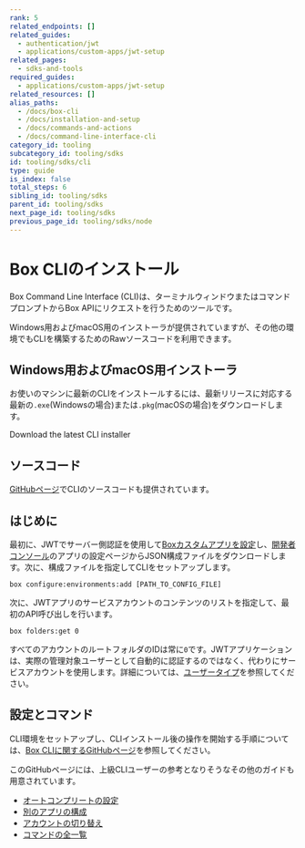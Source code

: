 ```yaml
---
rank: 5
related_endpoints: []
related_guides:
  - authentication/jwt
  - applications/custom-apps/jwt-setup
related_pages:
  - sdks-and-tools
required_guides:
  - applications/custom-apps/jwt-setup
related_resources: []
alias_paths:
  - /docs/box-cli
  - /docs/installation-and-setup
  - /docs/commands-and-actions
  - /docs/command-line-interface-cli
category_id: tooling
subcategory_id: tooling/sdks
id: tooling/sdks/cli
type: guide
is_index: false
total_steps: 6
sibling_id: tooling/sdks
parent_id: tooling/sdks
next_page_id: tooling/sdks
previous_page_id: tooling/sdks/node
---
```

# Box CLIのインストール

Box Command Line Interface (CLI)は、ターミナルウィンドウまたはコマンドプロンプトからBox APIにリクエストを行うためのツールです。

Windows用およびmacOS用のインストーラが提供されていますが、その他の環境でもCLIを構築するためのRawソースコードを利用できます。

## Windows用およびmacOS用インストーラ 

お使いのマシンに最新のCLIをインストールするには、最新リリースに対応する最新の`.exe`(Windowsの場合)または`.pkg`(macOSの場合)をダウンロードします。

<CTA to="https://github.com/box/boxcli/releases">
Download the latest CLI installer

</CTA>

## ソースコード

[GitHubページ][cli]でCLIのソースコードも提供されています。

## はじめに

最初に、JWTでサーバー側認証を使用して[Boxカスタムアプリを設定][jwt-guide]し、[開発者コンソール][devconsole]のアプリの設定ページからJSON構成ファイルをダウンロードします。次に、構成ファイルを指定してCLIをセットアップします。

```cli
box configure:environments:add [PATH_TO_CONFIG_FILE]
```

次に、JWTアプリのサービスアカウントのコンテンツのリストを指定して、最初のAPI呼び出しを行います。

```cli
box folders:get 0
```

<Message>

すべてのアカウントのルートフォルダのIDは常に`0`です。JWTアプリケーションは、実際の管理対象ユーザーとして自動的に認証するのではなく、代わりにサービスアカウントを使用します。詳細については、[ユーザータイプ](g://authentication/user-types)を参照してください。

</Message>

## 設定とコマンド

CLI環境をセットアップし、CLIインストール後の操作を開始する手順については、[Box CLIに関するGitHubページ][cli]を参照してください。

このGitHubページには、上級CLIユーザーの参考となりそうなその他のガイドも用意されています。

* [オートコンプリートの設定][cli-autocomplete]
* [別のアプリの構成][cli-add-config]
* [アカウントの切り替え][cli-switch]
* [コマンドの全一覧][cli-commands]

[cli]: https://github.com/box/boxcli

[cli-releases]: https://github.com/box/boxcli/releases

[cli-getting-started]: https://github.com/box/boxcli#getting-started

[cli-commands]: https://github.com/box/boxcli#command-topics

[jwt-guide]: g://applications/custom-apps/jwt-setup

[devconsole]: https://app.box.com/developers/console

[cli-autocomplete]: https://github.com/box/boxcli/blob/master/docs/autocomplete.md

[cli-switch]: https://github.com/box/boxcli/blob/master/docs/configure.md#box-configureenvironmentsswitch-user-userid

[cli-add-config]: https://github.com/box/boxcli/blob/master/docs/configure.md#box-configureenvironmentsadd-path
